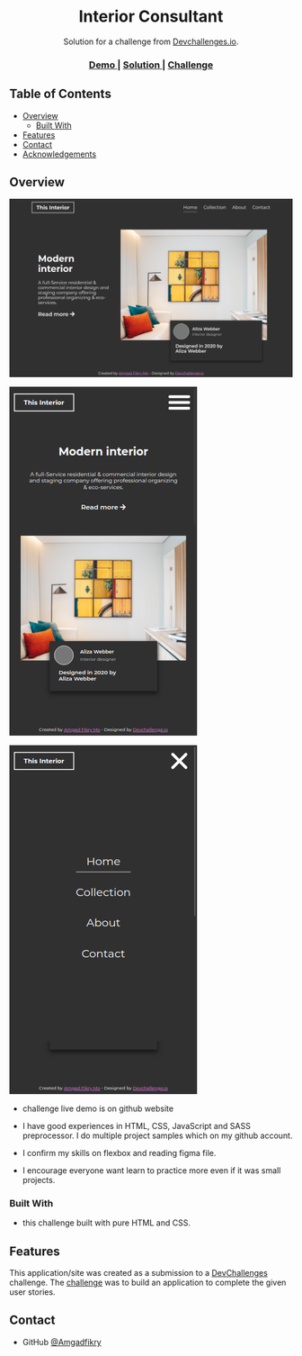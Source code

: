 

<h1 align="center">Interior Consultant</h1>

<div align="center">
   Solution for a challenge from  <a href="http://devchallenges.io" target="_blank">Devchallenges.io</a>.
</div>

<div align="center">
  <h3>
    <a href="https://amgadfikry.github.io/dev-challenge-interior-consultant/">
      Demo
    </a>
    <span> | </span>
    <a href="https://github.com/amgadfikry/dev-challenge-interior-consultant.git">
      Solution
    </a>
    <span> | </span>
    <a href="https://devchallenges.io/challenges/Jymh2b2FyebRTUljkNcb">
      Challenge
    </a>
  </h3>
</div>


## Table of Contents

- [Overview](#overview)
  - [Built With](#built-with)
- [Features](#features)
- [Contact](#contact)
- [Acknowledgements](#acknowledgements)


## Overview

![screenshot](https://github.com/amgadfikry/dev-challenge-interior-consultant/blob/main/screencapture-127-0-0-1-5500-index-html-2021-07-29-11_22_23.png)

![screenshot](https://github.com/amgadfikry/dev-challenge-interior-consultant/blob/main/screencapture-127-0-0-1-5500-index-html-2021-07-29-11_21_15.png)

![screenshot](https://github.com/amgadfikry/dev-challenge-interior-consultant/blob/main/screencapture-127-0-0-1-5500-index-html-2021-07-29-11_21_44.png)


- challenge live demo is on github website

- I have good experiences in HTML, CSS, JavaScript and SASS preprocessor. I do multiple project samples which on my github account.

- I confirm my skills on flexbox and reading figma file.

- I encourage everyone want learn to practice more even if it was small projects.


### Built With

- this challenge built with pure HTML and CSS.

## Features

This application/site was created as a submission to a [DevChallenges](https://devchallenges.io/challenges) challenge. The [challenge](https://devchallenges.io/challenges/Jymh2b2FyebRTUljkNcb) was to build an application to complete the given user stories.

## Contact

- GitHub [@Amgadfikry](https://github.com/amgadfikry)

